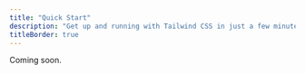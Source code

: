 ```yaml
---
title: "Quick Start"
description: "Get up and running with Tailwind CSS in just a few minutes."
titleBorder: true
---
```


Coming soon.
